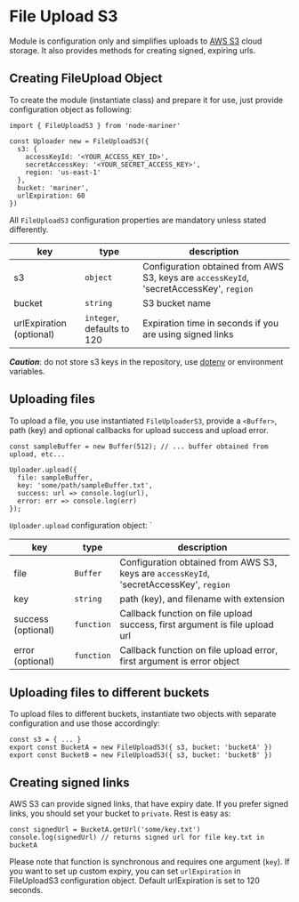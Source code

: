 # File Upload S3

Module is configuration only and simplifies uploads to [AWS S3](https://aws.amazon.com/s3/)
 cloud storage. 
It also provides methods for creating signed, expiring urls.

## Creating FileUpload Object

To create the module (instantiate class) and prepare it for use, just provide configuration
object as following:

```
import { FileUploadS3 } from 'node-mariner'

const Uploader new = FileUploadS3({
  s3: {
    accessKeyId: '<YOUR_ACCESS_KEY_ID>',
    secretAccessKey: '<YOUR_SECRET_ACCESS_KEY>',
    region: 'us-east-1'
  },
  bucket: 'mariner',
  urlExpiration: 60
})
```

All `FileUploadS3` configuration properties are mandatory unless stated differently.

| key           | type          | description  |
| ------------- |-------------| -----|
| s3            | `object`      | Configuration obtained from AWS S3, keys are `accessKeyId`, 'secretAccessKey', `region` |
| bucket        | `string`      |   S3 bucket name |
| urlExpiration (optional) | `integer`, defaults to 120    |    Expiration time in seconds if you are using signed links |

***Caution***: do not store s3 keys in the repository, use [dotenv](https://github.com/motdotla/dotenv)
or environment variables.


## Uploading files

To upload a file, you use instantiated `FileUploaderS3`, provide a `<Buffer>`,
path (key) and optional callbacks for upload success and upload error.

```
const sampleBuffer = new Buffer(512); // ... buffer obtained from upload, etc...

Uploader.upload({
  file: sampleBuffer,
  key: 'some/path/sampleBuffer.txt', 
  success: url => console.log(url),
  error: err => console.log(err) 
});

```

`Uploader.upload` configuration object:
`

| key           | type          | description                                   |
| ------------- |-------------| ---------------------------------------------|
| file          | `Buffer`      | Configuration obtained from AWS S3, keys are `accessKeyId`, 'secretAccessKey', `region` |
| key           | `string`      |   path (key), and filename with extension |
| success (optional) | `function` |    Callback function on file upload success, first argument is file upload url |
| error (optional)   | `function` |    Callback function on file upload error, first argument is error object |


## Uploading files to different buckets

To upload files to different buckets, instantiate two objects with separate 
configuration and use those accordingly:

```
const s3 = { ... }
export const BucketA = new FileUploadS3({ s3, bucket: 'bucketA' })
export const BucketB = new FileUploadS3({ s3, bucket: 'bucketB' })
```

## Creating signed links

AWS S3 can provide signed links, that have expiry date. If you prefer signed
links, you should set your bucket to `private`. Rest is easy as:

```
const signedUrl = BucketA.getUrl('some/key.txt')
console.log(signedUrl) // returns signed url for file key.txt in bucketA
```

Please note that function is synchronous and requires one argument (`key`).
If you want to set up custom expiry, you can set `urlExpiration` in FileUploadS3
configuration object. Default urlExpiration is set to 120 seconds.




